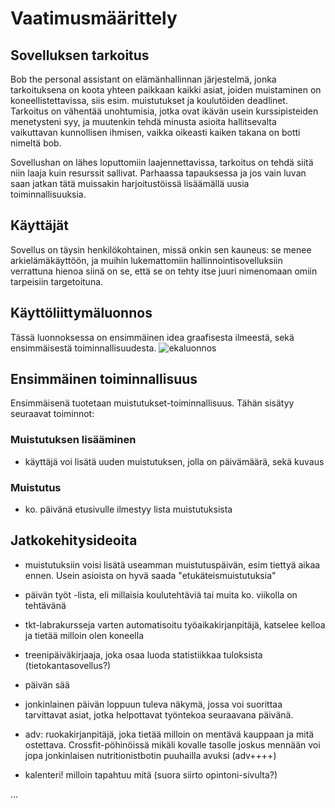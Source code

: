# Vaatimusmäärittely

## Sovelluksen tarkoitus

Bob the personal assistant on elämänhallinnan järjestelmä, jonka tarkoituksena
on koota yhteen paikkaan kaikki asiat, joiden muistaminen on koneellistettavissa,
siis esim. muistutukset ja koulutöiden deadlinet. Tarkoitus on vähentää 
unohtumisia, jotka ovat ikävän usein kurssipisteiden menetysteni syy, ja muutenkin
tehdä minusta asioita hallitsevalta vaikuttavan kunnollisen ihmisen, vaikka 
oikeasti kaiken takana on botti nimeltä bob. 

Sovellushan on lähes loputtomiin laajennettavissa, tarkoitus on tehdä siitä 
niin laaja kuin resurssit sallivat. Parhaassa tapauksessa ja jos vain luvan
saan jatkan tätä muissakin harjoitustöissä lisäämällä uusia toiminnallisuuksia.

## Käyttäjät

Sovellus on täysin henkilökohtainen, missä onkin sen kauneus: se menee
arkielämäkäyttöön, ja muihin lukemattomiin hallinnointisovelluksiin verrattuna
hienoa siinä on se, että se on tehty itse juuri nimenomaan omiin tarpeisiin 
targetoituna.

## Käyttöliittymäluonnos

Tässä luonnoksessa on ensimmäinen idea graafisesta ilmeestä, sekä 
ensimmäisestä toiminnallisuudesta.
![ekaluonnos]()

## Ensimmäinen toiminnallisuus

Ensimmäisenä tuotetaan muistutukset-toiminnallisuus. Tähän sisätyy seuraavat 
toiminnot:

### Muistutuksen lisääminen

* käyttäjä voi lisätä uuden muistutuksen, jolla on päivämäärä, sekä kuvaus

### Muistutus

* ko. päivänä etusivulle ilmestyy lista muistutuksista

## Jatkokehitysideoita

* muistutuksiin voisi lisätä useamman muistutuspäivän, esim tiettyä aikaa 
ennen. Usein asioista on hyvä saada "etukäteismuistutuksia"

* päivän työt -lista, eli millaisia koulutehtäviä tai muita ko. viikolla
on tehtävänä

* tkt-labrakursseja varten automatisoitu työaikakirjanpitäjä, katselee kelloa
ja tietää milloin olen koneella

* treenipäiväkirjaaja, joka osaa luoda statistiikkaa tuloksista (tietokantasovellus?)

* päivän sää

* jonkinlainen päivän loppuun tuleva näkymä, jossa voi suorittaa tarvittavat 
asiat, jotka helpottavat työntekoa seuraavana päivänä.

* adv: ruokakirjanpitäjä, joka tietää milloin on mentävä kauppaan ja mitä 
ostettava. Crossfit-pöhinöissä mikäli kovalle tasolle joskus mennään 
voi jopa jonkinlaisen nutritionistbotin puuhailla avuksi (adv++++)

* kalenteri! milloin tapahtuu mitä (suora siirto opintoni-sivulta?)

...
